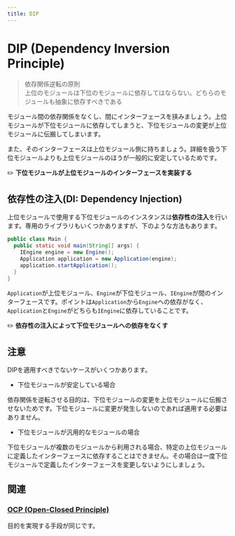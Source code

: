 ```yaml
---
title: DIP
---
```


# DIP (Dependency Inversion Principle)
> 依存関係逆転の原則  
> 上位のモジュールは下位のモジュールに依存してはならない。どちらのモジュールも抽象に依存すべきである

モジュール間の依存関係をなくし、間にインターフェースを挟みましょう。上位モジュールが下位モジュールに依存してしまうと、下位モジュールの変更が上位モジュールに伝搬してしまいます。

また、そのインターフェースは上位モジュール側に持ちましょう。詳細を扱う下位モジュールよりも上位モジュールのほうが一般的に安定しているためです。

:pencil2: **下位モジュールが上位モジュールのインターフェースを実装する**

## 依存性の注入(DI: Dependency Injection)
上位モジュールで使用する下位モジュールのインスタンスは**依存性の注入**を行います。専用のライブラリもいくつかありますが、下のような方法もあります。

```java
public class Main {
  public static void main(String[] args) {
    IEngine engine = new Engine();
    Application application = new Application(engine);
    application.startApplication();
  }
}
```

`Application`が上位モジュール、`Engine`が下位モジュール、`IEngine`が間のインターフェースです。ポイントは`Application`から`Engine`への依存がなく、`Application`と`Engine`がどちらも`IEngine`に依存していることです。

:pencil2: **依存性の注入によって下位モジュールへの依存をなくす**

## 注意
DIPを適用すべきでないケースがいくつかあります。
- 下位モジュールが安定している場合

依存関係を逆転させる目的は、下位モジュールの変更を上位モジュールに伝搬させないためです。下位モジュールに変更が発生しないのであれば適用する必要はありません。

- 下位モジュールが汎用的なモジュールの場合

下位モジュールが複数のモジュールから利用される場合、特定の上位モジュールに定義したインターフェースに依存することはできません。その場合は一度下位モジュールで定義したインターフェースを変更しないようにしましょう。

## 関連
### [OCP (Open-Closed Principle)](OCP.md)
目的を実現する手段が同じです。
